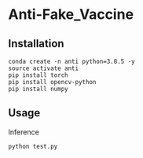 # Anti-Fake_Vaccine
## Installation
```text
conda create -n anti python=3.8.5 -y
source activate anti
pip install torch
pip install opencv-python
pip install numpy
```
## Usage
Inference
```text
python test.py
```
